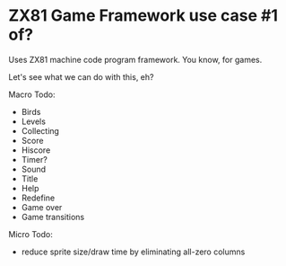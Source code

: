 # ZX81 Game Framework use case #1 of?
Uses ZX81 machine code program framework. You know, for games.

Let's see what we can do with this, eh?

Macro Todo:

* Birds
* Levels
* Collecting
* Score
* Hiscore
* Timer?
* Sound
* Title
* Help
* Redefine
* Game over
* Game transitions

Micro Todo:
* reduce sprite size/draw time by eliminating all-zero columns
